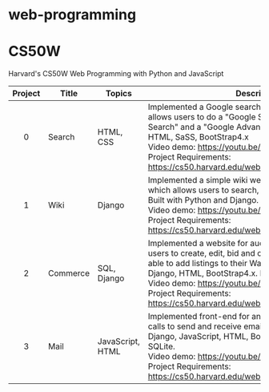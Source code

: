 # web-programming

# CS50W 
Harvard's CS50W Web Programming with Python and JavaScript

Project | Title | Topics | Description
:--:|--|--|--
0 | Search | HTML, CSS | Implemented a Google search frontend replica which allows users to do a "Google Search", a "Google Image Search" and a "Google Advanced Search". Built with HTML, SaSS, BootStrap4.x <br> Video demo: https://youtu.be/h5yOzkfxFcw <br> Project Requirements: https://cs50.harvard.edu/web/2020/projects/0/search
1 | Wiki | Django | Implemented a simple wiki website (wikipedia clone) which allows users to search, edit and create new entries. Built with Python and Django. <br> Video demo: https://youtu.be/wpGT6kwr4PE <br> Project Requirements: https://cs50.harvard.edu/web/2020/projects/1/wiki/
2 | Commerce | SQL, Django | Implemented a website for auction sales which allows users to create, edit, bid and close listings. They are also able to add listings to their Watchlist. Built with Python, Django, HTML, BootStrap4.x. Database: SQLite. <br> Video demo: https://youtu.be/zypRwXWf3-w <br> Project Requirements: https://cs50.harvard.edu/web/2020/projects/2/commerce
3 | Mail | JavaScript, HTML | Implemented front-end for an email client that makes API calls to send and receive emails. Built with Python, Django, JavaScript, HTML, BootStrap4.x. Database: SQLite. <br> Video demo: https://youtu.be/EqDWXcD15E4 <br> Project Requirements: https://cs50.harvard.edu/web/2020/projects/3/mail/

